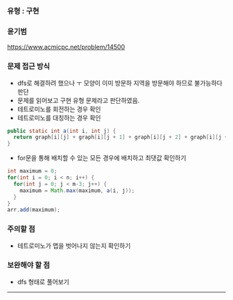 ### 유형 : 구현
### 윤기범
https://www.acmicpc.net/problem/14500

### 문제 접근 방식
  - dfs로 해결하려 했으나 ㅜ 모양이 이미 방문하 지역을 방문해야 하므로 불가능하다 판단
  - 문제를 읽어보고 구현 유형 문제라고 판단하였음.
  - 테트로미노를 회전하는 경우 확인
  - 테트로미노를 대칭하는 경우 확인
``` Java
public static int a(int i, int j) {
  return graph[i][j] + graph[i][j + 1] + graph[i][j + 2] + graph[i][j + 3];
}

```
  - for문을 통해 배치할 수 있는 모든 경우에 배치하고 최댓값 확인하기
``` Java
int maximum = 0;
for(int i = 0; i < n; i++) {
  for(int j = 0; j < m-3; j++) {
    maximum = Math.max(maximum, a(i, j));
  }
}
arr.add(maximum);
```

### 주의할 점
  - 테트로미노가 맵을 벗어나지 않는지 확인하기

### 보완해야 할 점
  - dfs 형태로 풀어보기

<hr>
